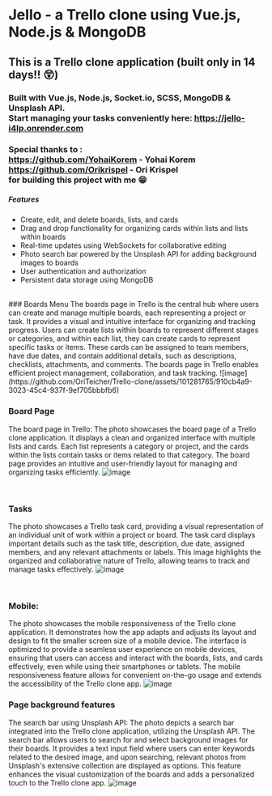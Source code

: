 # Jello - a Trello clone using Vue.js, Node.js & MongoDB

## This is a Trello clone application (built only in 14 days!! 😲) <br>
### Built with Vue.js, Node.js, Socket.io, SCSS, MongoDB & Unsplash API. <br> Start managing your tasks conveniently here: <a href="https://jello-i4lp.onrender.com/#/board/642bfd4ba630b6e9a10f9085">https://jello-i4lp.onrender.com</a><br>
### Special thanks to : <br>https://github.com/YohaiKorem - Yohai Korem <br>  https://github.com/Orikrispel - Ori Krispel <br>  for building this project with me 😁 
##### Features
- Create, edit, and delete boards, lists, and cards
- Drag and drop functionality for organizing cards within lists and lists within boards
- Real-time updates using WebSockets for collaborative editing
- Photo search bar powered by the Unsplash API for adding background images to boards
- User authentication and authorization
- Persistent data storage using MongoDB
<br>
### Boards Menu
The boards page in Trello is the central hub where users can create and manage multiple boards, each representing a project or task. It provides a visual and intuitive interface for organizing and tracking progress. Users can create lists within boards to represent different stages or categories, and within each list, they can create cards to represent specific tasks or items. These cards can be assigned to team members, have due dates, and contain additional details, such as descriptions, checklists, attachments, and comments. The boards page in Trello enables efficient project management, collaboration, and task tracking.
![image](https://github.com/OriTeicher/Trello-clone/assets/101281765/910cb4a9-3023-45c4-937f-9ef705bbbfb6)


### Board Page
The board page in Trello:
The photo showcases the board page of a Trello clone application. It displays a clean and organized interface with multiple lists and cards. Each list represents a category or project, and the cards within the lists contain tasks or items related to that category. The board page provides an intuitive and user-friendly layout for managing and organizing tasks efficiently.
![image](https://github.com/OriTeicher/Trello-clone/assets/101281765/7577efc5-d28b-4516-a311-8e964eb7f1dd)

<br>

### Tasks
The photo showcases a Trello task card, providing a visual representation of an individual unit of work within a project or board.
The task card displays important details such as the task title, description, due date, assigned members, and any relevant attachments or labels.
This image highlights the organized and collaborative nature of Trello, allowing teams to track and manage tasks effectively. 
![image](https://github.com/OriTeicher/Trello-clone/assets/101281765/f9fc7111-c7c5-48fc-89e1-f1ad658777af)

<br>

### Mobile:
The photo showcases the mobile responsiveness of the Trello clone application. It demonstrates how the app adapts and adjusts its layout and design to fit the smaller screen size of a mobile device. The interface is optimized to provide a seamless user experience on mobile devices, ensuring that users can access and interact with the boards, lists, and cards effectively, even while using their smartphones or tablets. The mobile responsiveness feature allows for convenient on-the-go usage and extends the accessibility of the Trello clone app.
![image](https://github.com/OriTeicher/Trello-clone/assets/101281765/bc5025aa-1a8f-47da-b22a-536c9c0128e2)
<br>

### Page background features
The search bar using Unsplash API:
The photo depicts a search bar integrated into the Trello clone application, utilizing the Unsplash API. The search bar allows users to search for and select background images for their boards. It provides a text input field where users can enter keywords related to the desired image, and upon searching, relevant photos from Unsplash's extensive collection are displayed as options. This feature enhances the visual customization of the boards and adds a personalized touch to the Trello clone app.
![image](https://github.com/OriTeicher/Trello-clone/assets/101281765/7a6c8f95-686a-413f-a6ba-964791fb3c81)






